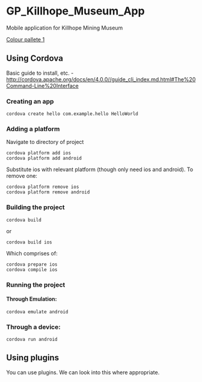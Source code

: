 # GP_Killhope_Museum_App
Mobile application for Killhope Mining Museum

[Colour pallete 1](http://www.colourlovers.com/palette/3691940/Killhope_1)


## Using Cordova
Basic guide to install, etc. - http://cordova.apache.org/docs/en/4.0.0//guide_cli_index.md.html#The%20Command-Line%20Interface

### Creating an app

    cordova create hello com.example.hello HelloWorld

### Adding a platform
Navigate to directory of project

    cordova platform add ios
    cordova platform add android

Substitute ios with relevant platform (though only need ios and android).
To remove one:

    cordova platform remove ios
    cordova platform remove android

### Building the project

    cordova build

or

    cordova build ios

Which comprises of:

    cordova prepare ios
    cordova compile ios

### Running the project
#### Through Emulation:
    cordova emulate android

### Through a device:
    cordova run android

## Using plugins
You can use plugins. We can look into this where appropriate.
